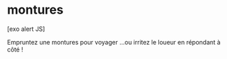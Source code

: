# montures
[exo alert JS]

Empruntez une montures pour voyager
...ou irritez le loueur en répondant à côté !
